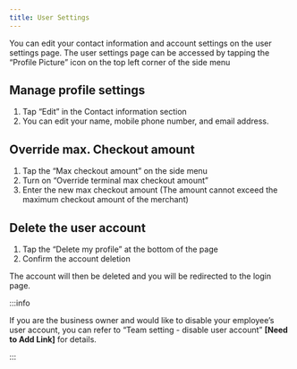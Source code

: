 ```yaml
---
title: User Settings
---
```


You can edit your contact information and account settings on the user settings page. The user settings page can be accessed by tapping the “Profile Picture” icon on the top left corner of the side menu

## Manage profile settings

1. Tap “Edit” in the Contact information section
2. You can edit your name, mobile phone number, and email address.

## Override max. Checkout amount

1. Tap the “Max checkout amount” on the side menu
2. Turn on “Override terminal max checkout amount”
3. Enter the new max checkout amount (The amount cannot exceed the maximum checkout amount of the merchant)

## Delete the user account

1. Tap the “Delete my profile” at the bottom of the page
2. Confirm the account deletion

The account will then be deleted and you will be redirected to the login page.

:::info

If you are the business owner and would like to disable your employee’s user account, you can refer to “Team setting - disable user account” **[Need to Add Link]** for details.

:::
